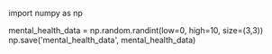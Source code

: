 

import numpy as np

mental_health_data = np.random.randint(low=0, high=10, size=(3,3))
np.save('mental_health_data', mental_health_data)